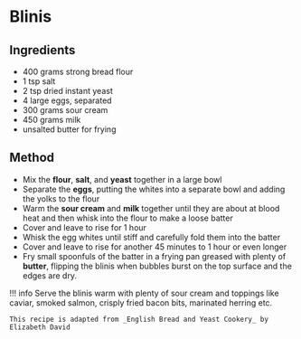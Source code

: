 # Blinis

## Ingredients

* 400 grams strong bread flour
* 1 tsp salt
* 2 tsp dried instant yeast
* 4 large eggs, separated
* 300 grams sour cream
* 450 grams milk
* unsalted butter for frying

## Method

* Mix the __flour__, __salt__, and __yeast__ together in a large bowl
* Separate the __eggs__, putting the whites into a separate bowl and adding the yolks to the flour
* Warm the __sour cream__ and __milk__ together until they are about at blood heat and then whisk into the flour to make a loose batter
* Cover and leave to rise for 1 hour
* Whisk the egg whites until stiff and carefully fold them into the batter
* Cover and leave to rise for another 45 minutes to 1 hour or even longer
* Fry small spoonfuls of the batter in a frying pan greased with plenty of __butter__, flipping the blinis when bubbles burst on the top surface and the edges are dry.

!!! info
    Serve the blinis warm with plenty of sour cream and toppings like caviar, smoked salmon, crisply fried bacon bits, marinated herring etc.

    This recipe is adapted from _English Bread and Yeast Cookery_ by Elizabeth David
